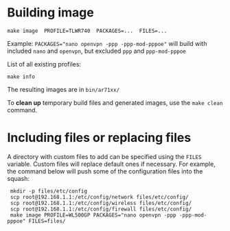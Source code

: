 
Building image
==============

    make image  PROFILE=TLWR740  PACKAGES=...  FILES=...

Example: `PACKAGES="nano openvpn -ppp -ppp-mod-pppoe"` will build with included `nano` and `openvpn`, but excluded `ppp` and `ppp-mod-pppoe`

List of all existing profiles:

    make info

The resulting images are in `bin/ar71xx/`

To __clean up__ temporary build files and generated images, use the `make clean` command. 

Including files or replacing files
==================================

A directory with custom files to add can be specified using the `FILES` variable. Custom files will replace default ones if necessary.
For example, the command below will push some of the configuration files into the squash:

     mkdir -p files/etc/config 
     scp root@192.168.1.1:/etc/config/network files/etc/config/ 
     scp root@192.168.1.1:/etc/config/wireless files/etc/config/ 
     scp root@192.168.1.1:/etc/config/firewall files/etc/config/ 
     make image PROFILE=WL500GP PACKAGES="nano openvpn -ppp -ppp-mod-pppoe" FILES=files/





